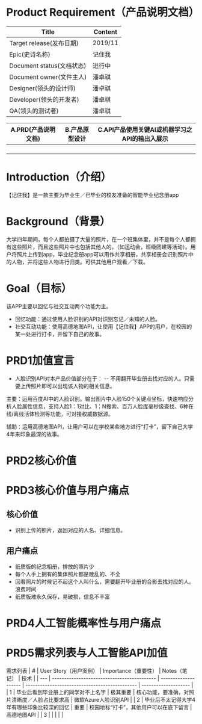 # Product Requirement（产品说明文档）

| Title                     | Content |
| ------------------------- | ------- |
| Target release(发布日期)  | 2019/11 |
| Epic(史诗名称)            | 记住我  |
| Document status(文档状态) | 进行中  |
| Document owner(文件主人)  | 潘卓祺  |
| Designer(领头的设计师)    | 潘卓祺  |
| Developer(领头的开发者)   | 潘卓祺  |
| QA(领头的测试者)          | 潘卓祺  |



| A.PRD(产品说明文档) | B.产品原型设计 | C.API产品使用关键AI或机器学习之API的输出入展示 |
| ------------------- | -------------- | ----------------------------------------------- |
|                     |                |                                                 |
|                     |                |                                                 |
|                     |                |                                                 |
|                     |                |                                                 |



# Introduction（介绍）
【记住我】是一款主要为毕业生／已毕业的校友准备的智能毕业纪念册app


# Background（背景）
大学四年期间，每个人都拍摄了大量的照片，在一个班集体里，并不是每个人都拥有这些照片，而且这些照片中也包括其他人的。（如运动会，班级团建等活动）。用户将照片上传到app，毕业纪念册app可以用作共享相册，共享相册会识别照片中的人物，并将这些人物进行归类。可供其他用户观看／下载。


# Goal（目标）
该APP主要以回忆与社交互动两个功能为主。
- 回忆功能：通过使用人脸识别的API对识别忘记／未知的人脸。
- 社交互动功能：使用高德地图API，让使用【记住我】APP的用户，在校园的某一处进行打卡，并留下自己的故事。


# PRD1加值宣言
- 人脸识别API对本产品价值部分在于：
-- 不用翻开毕业册去找对应的人。只需要上传照片即可以出现该人物的相关信息。



主要：运用百度AI中的人脸识别。输出图片中人脸150个关键点坐标，快速响应分析人脸属性信息，支持人脸1：1对比、1：N搜索、百万人脸库毫秒级查找、6种在线/离线活体检测等功能，可对接权威数据源。

辅助：运用高德地图API，让用户可以在学校某些地方进行“打卡”，留下自己大学4年来印象最深的故事。


# PRD2核心价值


# PRD3核心价值与用户痛点
## 核心价值
- 识别上传的照片，返回对应的人名、详细信息。 

## 用户痛点
- 纸质版的纪念相册，排放的照片少
- 每个人手上拥有的集体照片都是散乱的、不全
- 回看照片的时候记不起这个人叫什么，需要翻开毕业册的合影去找对应的人。浪费时间
- 纸质版难永久保存，易破损，信息不丰富


# PRD4人工智能概率性与用户痛点 

# PRD5需求列表与人工智能API加值
需求列表
| #   | User Story（用户案例）                      | Importance（重要性） | Notes（笔记）                                  | 技术                 |
| --- | ------------------------------------------- | -------------------- | ---------------------------------------------- | -------------------- |
| 1   | 毕业后看到毕业册上的同学对不上名字          | 极其重要             | 核心功能，要准确，对照片清晰度／人脸占比要求高 | 微软Azure人脸识别API |
| 2   | 毕业后不太记得大学4年有哪些印象比较深的回忆 | 重要                 | 校园地标“打卡”，其他用户可以在底下留言       | 高德地图API          |
| 3   |                                             |                      |                                                |                      |





